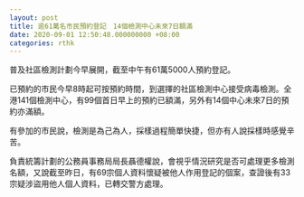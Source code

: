 ```yaml
---
layout: post
title: 逾61萬名市民預約登記　14個檢測中心未來7日額滿
date: 2020-09-01 12:50:48.000000000 +08:00
categories: rthk
---
```


普及社區檢測計劃今早展開，截至中午有61萬5000人預約登記。

已預約的市民今早8時起可按預約時間，到選擇的社區檢測中心接受病毒檢測。全港141個檢測中心，有99個首日早上的預約已額滿，另外有14個中心未來7日的預約亦滿額。

有參加的市民說，檢測是為己為人，採樣過程簡單快捷，但亦有人說採樣時感覺辛苦。

負責統籌計劃的公務員事務局局長聶德權說，會視乎情況研究是否可處理更多檢測名額，又說截至昨日，有69宗個人資料懷疑被他人作用登記的個案，查證後有33宗疑涉盜用他人個人資料，已轉交警方處理。
